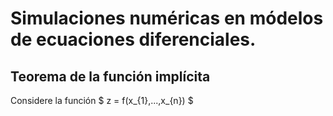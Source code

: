 # Simulaciones numéricas en módelos de ecuaciones diferenciales.

## Teorema de la función implícita

Considere la función $ z = f(x_{1},...,x_{n}) $

